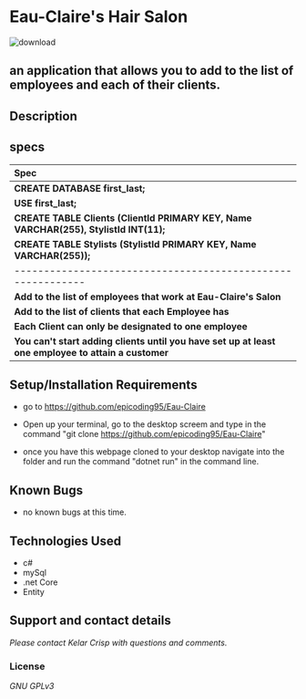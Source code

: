
# Eau-Claire's Hair Salon


![download](https://user-images.githubusercontent.com/49597486/63200690-04562700-c037-11e9-9f54-af024c595806.png)

## an application that allows you to add to the list of employees and each of their clients.

## Description 

## specs


| Spec |
| :-------------     |
| **CREATE DATABASE first_last;** |
| **USE first_last;** |
| **CREATE TABLE  Clients (ClientId PRIMARY KEY, Name VARCHAR(255), StylistId INT(11);** |
| **CREATE TABLE Stylists (StylistId PRIMARY KEY, Name VARCHAR(255));** |
| -----------------------------------------------------------     |
| **Add to the list of employees that work at Eau-Claire's Salon** |
| **Add to the list of clients that each Employee has** |
| **Each Client can only be designated to one employee** |
| **You can't start adding clients until you have set up at least one employee to attain a customer** |

## Setup/Installation Requirements

* go to https://github.com/epicoding95/Eau-Claire

* Open up your terminal, go to the desktop screem and type in the command "git clone https://github.com/epicoding95/Eau-Claire"

* once you have this webpage cloned to your desktop navigate into the folder and run the command "dotnet run" in the command line.

## Known Bugs
* no known bugs at this time.

## Technologies Used
* c#
* mySql
* .net Core
* Entity

## Support and contact details

_Please contact Kelar Crisp with questions and comments._

### License

*GNU GPLv3*










